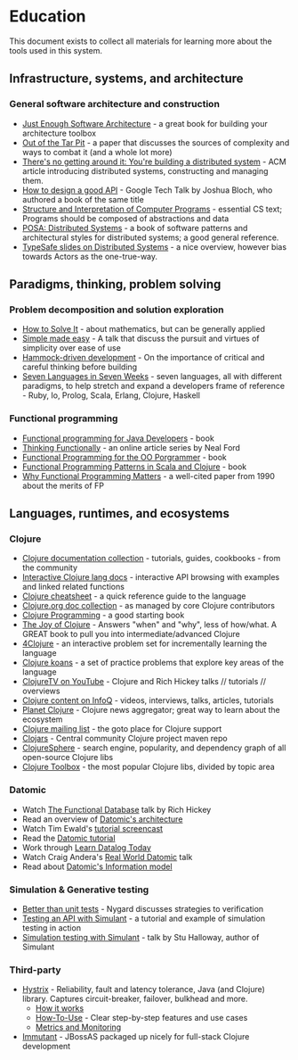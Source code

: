 
Education
=========

This document exists to collect all materials for learning more about the tools
used in this system.

## Infrastructure, systems, and architecture
### General software architecture and construction
 * [Just Enough Software Architecture](http://www.amazon.com/Just-Enough-Software-Architecture-Risk-Driven/dp/0984618104) - a great book for building your architecture toolbox
 * [Out of the Tar Pit](http://shaffner.us/cs/papers/tarpit.pdf) - a paper that discusses the sources of complexity and ways to combat it (and a whole lot more)
 * [There's no getting around it: You're building a distributed system](http://queue.acm.org/detail.cfm?id=2482856) - ACM article introducing distributed systems, constructing and managing them.
 * [How to design a good API](http://www.youtube.com/watch?v=aAb7hSCtvGw) - Google Tech Talk by Joshua Bloch, who authored a book of the same title
 * [Structure and Interpretation of Computer Programs](http://mitpress.mit.edu/sicp/full-text/book/book.html) - essential CS text; Programs should be composed of abstractions and data
 * [POSA: Distributed Systems](http://www.amazon.com/Pattern-Oriented-Software-Architecture-Volume-ebook/dp/B001C4RFRE) - a book of software patterns and architectural styles for distributed systems; a good general reference.
 * [TypeSafe slides on Distributed Systems](http://www.slideshare.net/jboner/the-road-to-akka-cluster-and-beyond) - a nice overview, however bias towards Actors as the one-true-way.

## Paradigms, thinking, problem solving
### Problem decomposition and solution exploration
 * [How to Solve It](http://www.amazon.com/How-Solve-Mathematical-Princeton-Science/dp/069111966X) - about mathematics, but can be generally applied
 * [Simple made easy](http://www.infoq.com/presentations/Simple-Made-Easy) - A talk that discuss the pursuit and virtues of simplicity over ease of use
 * [Hammock-driven development](http://www.youtube.com/watch?v=f84n5oFoZBc) - On the importance of critical and careful thinking before building
 * [Seven Languages in Seven Weeks](http://pragprog.com/book/btlang/seven-languages-in-seven-weeks) - seven languages, all with different paradigms, to help stretch and expand a developers frame of reference - Ruby, Io, Prolog, Scala, Erlang, Clojure, Haskell

### Functional programming
 * [Functional programming for Java Developers](http://www.amazon.com/Functional-Programming-Java-Developers-Concurrency/dp/1449311032) - book
 * [Thinking Functionally](http://www.ibm.com/developerworks/views/java/libraryview.jsp?search_by=functional+thinking) - an online article series by Neal Ford
 * [Functional Programming for the OO Porgrammer](https://leanpub.com/fp-oo) - book
 * [Functional Programming Patterns in Scala and Clojure](http://pragprog.com/book/mbfpp/functional-programming-patterns-in-scala-and-clojure) - book
 * [Why Functional Programming Matters](http://www.cse.chalmers.se/~rjmh/Papers/whyfp.html) - a well-cited paper from 1990 about the merits of FP

## Languages, runtimes, and ecosystems
### Clojure
 * [Clojure documentation collection](http://clojure-doc.org/articles/content.html) - tutorials, guides, cookbooks - from the community
 * [Interactive Clojure lang docs](http://clojuredocs.org/quickref/Clojure%20Core) - interactive API browsing with examples and linked related functions
 * [Clojure cheatsheet](http://clojure.org/cheatsheet) - a quick reference guide to the language
 * [Clojure.org doc collection](http://clojure.org/documentation) - as managed by core Clojure contributors
 * [Clojure Programming](http://www.amazon.com/Clojure-Programming-Chas-Emerick/dp/1449394701) - a good starting book
 * [The Joy of Clojure](http://www.manning.com/fogus2/) - Answers "when" and "why", less of how/what. A GREAT book to pull you into intermediate/advanced Clojure
 * [4Clojure](http://www.4clojure.com/) - an interactive problem set for incrementally learning the language
 * [Clojure koans](http://clojurekoans.com/) - a set of practice problems that explore key areas of the language
 * [ClojureTV on YouTube](http://www.youtube.com/channel/UCaLlzGqiPE2QRj6sSOawJRg) - Clojure and Rich Hickey talks // tutorials // overviews
 * [Clojure content on InfoQ](http://www.infoq.com/clojure) - videos, interviews, talks, articles, tutorials
 * [Planet Clojure](http://planet.clojure.in/) - Clojure news aggregator; great way to learn about the ecosystem
 * [Clojure mailing list](https://groups.google.com/forum/#!forum/clojure) - the goto place for Clojure support
 * [Clojars](https://clojars.org/) - Central community Clojure project maven repo
 * [ClojureSphere](http://www.clojuresphere.com/) - search engine, popularity, and dependency graph of all open-source Clojure libs
 * [Clojure Toolbox](http://www.clojure-toolbox.com/) - the most popular Clojure libs, divided by topic area

### Datomic
 * Watch [The Functional Database](http://www.infoq.com/presentations/datomic-functional-database) talk by Rich Hickey
 * Read an overview of [Datomic's architecture](http://www.infoq.com/articles/Architecture-Datomic)
 * Watch Tim Ewald's [tutorial screencast](http://www.youtube.com/watch?v=kd1yTmx7m2A)
 * Read the [Datomic tutorial](http://docs.datomic.com/tutorial.html)
 * Work through [Learn Datalog Today](http://www.learndatalogtoday.org/)
 * Watch Craig Andera's [Real World Datomic](http://www.infoq.com/presentations/datomic-use-case) talk
 * Read about [Datomic's Information model](http://www.infoq.com/articles/Datomic-Information-Model)

### Simulation & Generative testing
 * [Better than unit tests](http://thinkrelevance.com/blog/2013/11/26/better-than-unit-tests) - Nygard discusses strategies to verification
 * [Testing an API with Simulant](http://martintrojer.github.io/clojure/2013/09/29/testing-an-api-with-simulant/) - a tutorial and example of simulation testing in action
 * [Simulation testing with Simulant](http://www.infoq.com/presentations/Simulation-Testing) - talk by Stu Halloway, author of Simulant

### Third-party
 * [Hystrix](https://github.com/Netflix/Hystrix) - Reliability, fault and latency tolerance, Java (and Clojure) library.  Captures circuit-breaker, failover, bulkhead and more.
   * [How it works](https://github.com/Netflix/Hystrix/wiki/How-it-Works)
   * [How-To-Use](https://github.com/Netflix/Hystrix/wiki/How-To-Use) - Clear step-by-step features and use cases
   * [Metrics and Monitoring](https://github.com/Netflix/Hystrix/wiki/Metrics-and-Monitoring)
 * [Immutant](http://immutant.org/) - JBossAS packaged up nicely for full-stack Clojure development

